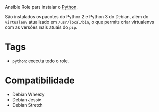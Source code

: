 Ansible Role para instalar o [Python](https://www.python.org/).

São instalados os pacotes do Python 2 e Python 3 do Debian, além do
`virtualenv` atualizado em `/usr/local/bin`, o que permite criar virtualenvs
com as versões mais atuais do `pip`.

# Tags

- `python`: executa todo o role.

# Compatibilidade

- Debian Wheezy
- Debian Jessie
- Debian Stretch